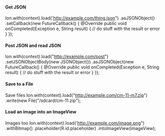 #### Get JSON
Ion.with(context).load('http://example.com/thing.json")
.asJSONObject()
.setCallback(new FutureCallback<JSONObject>() {
   @Override
    public void onCompleted(Exception e, String result) {
        // do stuff with the result or error
    }
});

#### Post JSON and read JSON
Ion.with(context).load("http://example.com/post")
.setJSONObjectBody(new JSONObject())
.asJSONObject(new FutureCallback<JSONObject>() {
   @Override
    public void onCompleted(Exception e, String result) {
        // do stuff with the result or error
    }
});

#### Save to a File
Save files
Ion.with(context).load("http://example.com/cm-11-m7.zip")
.write(new File("/sdcard/cm-11.zip");

#### Load an image into an ImageView
Images too
Ion.with(context).load('http://example.com/image.png")
.withBitmap()
.placeholder(R.id.placeholder)
.intoImageView(imageView);
